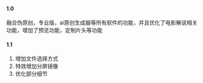 #### 1.0 

融合伪原创，专业版，ai原创生成器等所有软件的功能，并且优化了电影解说相关功能，增加了预览功能，定制片头等功能

#### 1.1

1. 增加文件选择方式 
2. 特效增加分屏镜像
3. 优化部分细节
